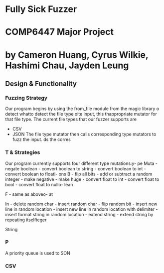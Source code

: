 # Fully Sick Fuzzer
# COMP6447 Major Project
# by Cameron Huang, Cyrus Wilkie, Hashimi Chau, Jayden Leung

## Design & Functionality
### Fuzzing Strategy
Our program begins by using the from_file module from the magic library o detect whatto detect the file type oite input, this thappropriate mutator for that file type. The current file types that our fuzzer supports are
- CSV
- JSON
The file type mutator then calls corresponding type mutators to fuzz the input.
ds the corres
### T & Strategies
Our program currently supports four different type mutations:y- pe Muta
    - negate boolean
    - convert boolean to string
    - convert boolean to int
    - convert boolean to floati- ons
B
    - flip all bits
    - add or subtract a random integer
    - make negative
    - make huge
    - convert float to int
    - convert float to bool
    - convert float to nullo- lean

F
    - same as aboveo- at

In
    - delete random char
    - insert random char
    - flip random bit
    - insert new line in random location
    - insert new line in random location with delimiter
    - insert format string in random location
    - extend string
    - extend string by repeating itselfteger

String

### P
A priority queue is used to SON

### CSV

